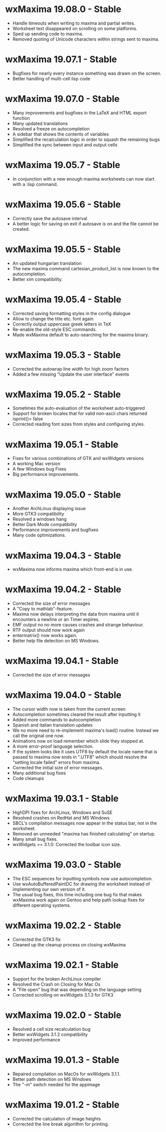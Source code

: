 # wxMaxima 19.08.0 - Stable
  * Handle timeouts when writing to maxima and partial writes.
  * Worksheet text disappeared on scrolling on some platforms.
  * Sped up sending code to maxima.
  * Removed quoting of Unicode characters within strings sent to maxima.

# wxMaxima 19.07.1 - Stable
  * Bugfixes for nearly every instance something was drawn on the screen.
  * Better handling of multi-cell lisp code

# wxMaxima 19.07.0 - Stable
 * Many improvements and bugfixes in the LaTeX and HTML export function
 * Many updated translations
 * Resolved a freeze on autocompletion
 * A sidebar that shows the contents of variables
 * Simplified the recalculation logic in order to squash the remaining bugs
 * Simplified the sync between input and output cells

# wxMaxima 19.05.7 - Stable
 * In conjunction with a new enough maxima worksheets can now start
   with a :lisp command.
 
# wxMaxima 19.05.6 - Stable
 * Correctly save the autosave interval
 * A better logic for saving on exit if autosave is on and the file 
   cannot be created.
 
# wxMaxima 19.05.5 - Stable
 * An updated hungarian translation
 * The new maxima command cartesian_product_list is now known to
   the autocompletion.
 * Better xim compatibility.

# wxMaxima 19.05.4 - Stable
 * Corrected saving formatting styles in the config dialogue
 * Allow to change the title etc. font again
 * Correctly output uppercase greek letters in TeX
 * Re-enable the old-style ESC commands.
 * Made wxMaxima default to auto-searching for the maxima binary.

# wxMaxima 19.05.3 - Stable
 * Corrected the autowrap line width for high zoom factors
 * Added a few missing "Update the user interface" events

# wxMaxima 19.05.2 - Stable
 * Sometimes the auto-evaluation of the worksheet auto-triggered
 * Support for broken locales that for valid non-ascii chars returned
   isprint()= false
 * Corrected reading font sizes from styles and configuring styles.

# wxMaxima 19.05.1 - Stable
 * Fixes for various combinations of GTK and wxWidgets versions
 * A working Mac version
 * A few Windows bug Fixes
 * Big performance improvements.

# wxMaxima 19.05.0 - Stable
 * Another ArchLinux displaying issue
 * More GTK3 compatibility
 * Resolved a windows hang
 * Better Dark Mode compatibility
 * Performance improvements and bugfixes
 * Many code optimizations.

# wxMaxima 19.04.3 - Stable
 * wxMaxima now informs maxima which front-end is in use.

# wxMaxima 19.04.2 - Stable
 * Corrected the size of error messages
 * A "Copy to mathlab"-feature.
 * Maxima now delays interpreting the data from maxima until it encounters
   a newline or an Timer expires.
 * EMF output no no more causes crashes and strange behaviour.
 * RTF output should now work again
 * entermatrix() now works again.
 * Better help file detection on MS Windows.

# wxMaxima 19.04.1 - Stable
 * Corrected the size of error messages
 
# wxMaxima 19.04.0 - Stable

 * The cursor width now is taken from the current screen
 * Autocompletion sometimes cleared the result after inputting it
 * Added more commands to autocompletion
 * Spanish and italian translation updates
 * We no more need to re-implement maxima's load() routine.
   Instead we call the original one now.
 * Animations now on load remember which slide they stopped at.
 * A more error-proof language selection.
 * If the system looks like it uses UTF8 by default the locale name
   that is passed to maxima now ends in ".UTF8" which should resolve
   the "setting locale failed" errors from maxima.
 * Corrected the initial size of error messages.
 * Many additional bug fixes
 * Code cleanups


# wxMaxima 19.03.1 - Stable

 * HighDPI fixes for ArchLinux, Windows and SuSE
 * Resolved crashes on RedHat and MS Windows
 * SBCL's compilation messages now appear in the status bar, not
   in the worksheet.
 * Removed an unneeded "maxima has finished calculating" on startup.
 * Many small bug fixes.
 * wxWidgets >= 3.1.0: Corrected the toolbar icon size.

# wxMaxima 19.03.0 - Stable

 * The ESC sequences for inputting symbols now use autocompletion.
 * Use wxAutoBufferedPaintDC for drawing the worksheet instead of
   implementing our own version of it.
 * The usual bug fixes, this time including one bug fix that makes
   wxMaxima work again on Gentoo and help path lookup fixes for
   different operating systems.

# wxMaxima 19.02.2 - Stable

 * Corrected the GTK3 fix
 * Cleaned up the cleanup process on closing wxMaxima

# wxMaxima 19.02.1 - Stable

* Support for the broken ArchLinux compiler
* Resolved the Crash on Closing for Mac Os
* A "File open" bug that was depending on the language setting
* Corrected scrolling on wxWidgets 3.1.3 for GTK3

# wxMaxima 19.02.0 - Stable

* Resolved a cell size recalculation bug
* Better wxWidgets 3.1.2 compatibility
* Improved performance

# wxMaxima 19.01.3 - Stable

* Repaired compilation on MacOs for wxWidgets 3.1.1.
* Better path detection on MS Windows
* The "-m" switch needed for the appimage

# wxMaxima 19.01.2 - Stable

* Corrected the calculation of image heights
* Corrected the line break algorithm for printing.
